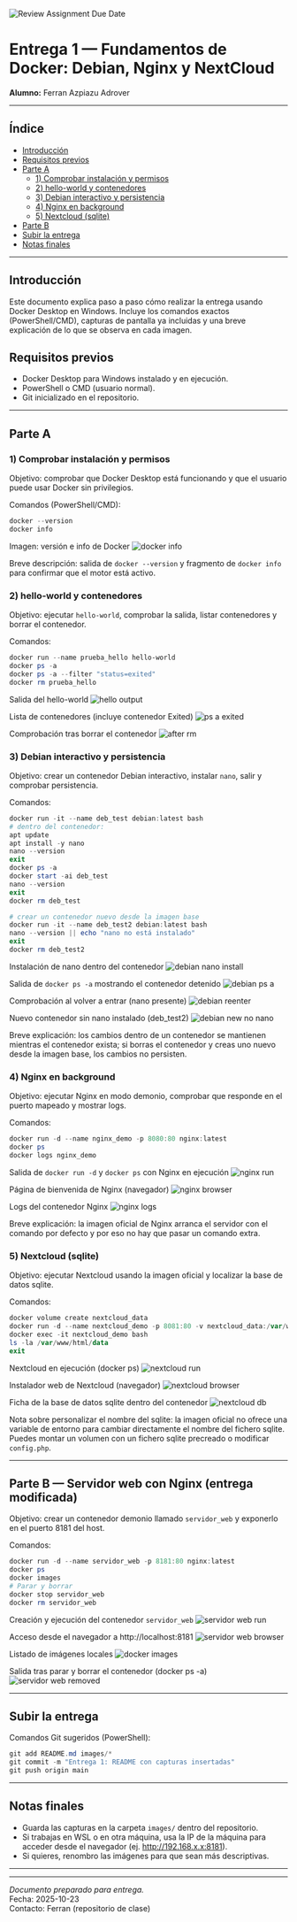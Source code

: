 ![Review Assignment Due Date](https://classroom.github.com/assets/deadline-readme-button-22041afd0340ce965d47ae6ef1cefeee28c7c493a6346c4f15d667ab976d596c.svg)

# Entrega 1 — Fundamentos de Docker: Debian, Nginx y NextCloud

**Alumno:** Ferran Azpiazu Adrover

---

## Índice

- [Introducción](#introducción)
- [Requisitos previos](#requisitos-previos)
- [Parte A](#parte-a)
  - [1) Comprobar instalación y permisos](#1-comprobar-instalación-y-permisos)
  - [2) hello-world y contenedores](#2-helloworld-y-contenedores)
  - [3) Debian interactivo y persistencia](#3-debian-interactivo-y-persistencia)
  - [4) Nginx en background](#4-nginx-en-background)
  - [5) Nextcloud (sqlite)](#5-nextcloud-sqlite)
- [Parte B](#parte-b)
- [Subir la entrega](#subir-la-entrega)
- [Notas finales](#notas-finales)

---

## Introducción

Este documento explica paso a paso cómo realizar la entrega usando Docker Desktop en Windows. Incluye los comandos exactos (PowerShell/CMD), capturas de pantalla ya incluidas y una breve explicación de lo que se observa en cada imagen.

## Requisitos previos

- Docker Desktop para Windows instalado y en ejecución.
- PowerShell o CMD (usuario normal).
- Git inicializado en el repositorio.

---

## Parte A

### 1) Comprobar instalación y permisos

Objetivo: comprobar que Docker Desktop está funcionando y que el usuario puede usar Docker sin privilegios.

Comandos (PowerShell/CMD):

```powershell
docker --version
docker info
```

Imagen: versión e info de Docker
![docker info](images/1.png)

Breve descripción: salida de `docker --version` y fragmento de `docker info` para confirmar que el motor está activo.

### 2) hello-world y contenedores

Objetivo: ejecutar `hello-world`, comprobar la salida, listar contenedores y borrar el contenedor.

Comandos:

```powershell
docker run --name prueba_hello hello-world
docker ps -a
docker ps -a --filter "status=exited"
docker rm prueba_hello
```

Salida del hello-world
![hello output](images/2.png)

Lista de contenedores (incluye contenedor Exited)
![ps a exited](images/3.png)

Comprobación tras borrar el contenedor
![after rm](images/4.png)

### 3) Debian interactivo y persistencia

Objetivo: crear un contenedor Debian interactivo, instalar `nano`, salir y comprobar persistencia.

Comandos:

```powershell
docker run -it --name deb_test debian:latest bash
# dentro del contenedor:
apt update
apt install -y nano
nano --version
exit
docker ps -a
docker start -ai deb_test
nano --version
exit
docker rm deb_test

# crear un contenedor nuevo desde la imagen base
docker run -it --name deb_test2 debian:latest bash
nano --version || echo "nano no está instalado"
exit
docker rm deb_test2
```

Instalación de nano dentro del contenedor
![debian nano install](images/5.png)

Salida de `docker ps -a` mostrando el contenedor detenido
![debian ps a](images/6.png)

Comprobación al volver a entrar (nano presente)
![debian reenter](images/7.png)

Nuevo contenedor sin nano instalado (deb_test2)
![debian new no nano](images/8.png)

Breve explicación: los cambios dentro de un contenedor se mantienen mientras el contenedor exista; si borras el contenedor y creas uno nuevo desde la imagen base, los cambios no persisten.

### 4) Nginx en background

Objetivo: ejecutar Nginx en modo demonio, comprobar que responde en el puerto mapeado y mostrar logs.

Comandos:

```powershell
docker run -d --name nginx_demo -p 8080:80 nginx:latest
docker ps
docker logs nginx_demo
```

Salida de `docker run -d` y `docker ps` con Nginx en ejecución
![nginx run](images/9.png)

Página de bienvenida de Nginx (navegador)
![nginx browser](images/10.png)

Logs del contenedor Nginx
![nginx logs](images/11.png)

Breve explicación: la imagen oficial de Nginx arranca el servidor con el comando por defecto y por eso no hay que pasar un comando extra.

### 5) Nextcloud (sqlite)

Objetivo: ejecutar Nextcloud usando la imagen oficial y localizar la base de datos sqlite.

Comandos:

```powershell
docker volume create nextcloud_data
docker run -d --name nextcloud_demo -p 8081:80 -v nextcloud_data:/var/www/html nextcloud:latest
docker exec -it nextcloud_demo bash
ls -la /var/www/html/data
exit
```

Nextcloud en ejecución (docker ps)
![nextcloud run](images/12.png)

Instalador web de Nextcloud (navegador)
![nextcloud browser](images/13.png)

Ficha de la base de datos sqlite dentro del contenedor
![nextcloud db](images/14.png)

Nota sobre personalizar el nombre del sqlite: la imagen oficial no ofrece una variable de entorno para cambiar directamente el nombre del fichero sqlite. Puedes montar un volumen con un fichero sqlite precreado o modificar `config.php`.

---

## Parte B — Servidor web con Nginx (entrega modificada)

Objetivo: crear un contenedor demonio llamado `servidor_web` y exponerlo en el puerto 8181 del host.

Comandos:

```powershell
docker run -d --name servidor_web -p 8181:80 nginx:latest
docker ps
docker images
# Parar y borrar
docker stop servidor_web
docker rm servidor_web
```

Creación y ejecución del contenedor `servidor_web`
![servidor web run](images/15.png)

Acceso desde el navegador a http://localhost:8181
![servidor web browser](images/16.png)

Listado de imágenes locales
![docker images](images/17.png)

Salida tras parar y borrar el contenedor (docker ps -a)
![servidor web removed](images/18.png)


---

## Subir la entrega

Comandos Git sugeridos (PowerShell):

```powershell
git add README.md images/*
git commit -m "Entrega 1: README con capturas insertadas"
git push origin main
```

---

## Notas finales

- Guarda las capturas en la carpeta `images/` dentro del repositorio.
- Si trabajas en WSL o en otra máquina, usa la IP de la máquina para acceder desde el navegador (ej. http://192.168.x.x:8181).
- Si quieres, renombro las imágenes para que sean más descriptivas.

---

---

_Documento preparado para entrega._  
Fecha: 2025-10-23  
Contacto: Ferran (repositorio de clase)

